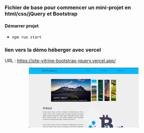 ### Fichier de base pour commencer un mini-projet en html/css/jQuery et Bootstrap 



#### Démarrer projet 
* `npm run start`

### lien vers la démo héberger avec vercel 

URL : https://site-vitrine-bootstrap-jquery.vercel.app/

<p align="center">
<img src="https://github.com/peter-centini/site-vitrine-bootstrap-jquery/blob/main/site%20vitrine.png" width="350" title="screen website">
</p>


<p align="center> Ammuser vous bien avec ce template</p>
